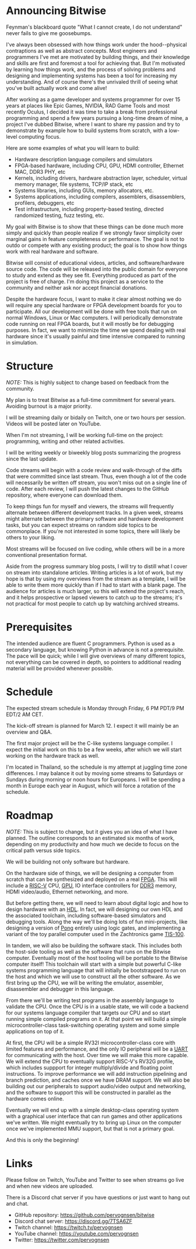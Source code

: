 # Announcing Bitwise

Feynman's blackboard quote "What I cannot create, I do not understand" never fails to give me goosebumps.

I've always been obsessed with how things work under the hood--physical contraptions as well as abstract concepts.
Most engineers and programmers I've met are motivated by building things, and their knowledge and skills are first
and foremost a tool for achieving that. But I'm motivated by learning how things work, and the process of solving
problems and designing and implementing systems has been a tool for increasing my understanding. And of course there's
the unrivaled thrill of seeing what you've built actually work and come alive!

After working as a game developer and systems programmer for over 15 years at places like Epic Games, NVIDIA, RAD Game
Tools and most recently Oculus, I decided it was time to take a break from professional programming and spend a few years
pursuing a long-time dream of mine, a project I've dubbed Bitwise, where I want to share my passion and try to demonstrate
by example how to build systems from scratch, with a low-level computing focus.

Here are some examples of what you will learn to build:
- Hardware description language compilers and simulators
- FPGA-based hardware, including CPU, GPU, HDMI controller, Ethernet MAC, DDR3 PHY, etc
- Kernels, including drivers, hardware abstraction layer, scheduler, virtual memory manager, file systems, TCP/IP stack, etc
- Systems libraries, including GUIs, memory allocators, etc.
- Systems applications, including compilers, assemblers, disassemblers, profilers, debuggers, etc
- Test infrastructure, including property-based testing, directed randomized testing, fuzz testing, etc.

My goal with Bitwise is to show that these things can be done much more simply and quickly than people realize if we strongly favor
simplicity over marginal gains in feature completeness or performance. The goal is not to outdo or compete with any existing product;
the goal is to show how things work with real hardware and software.

Bitwise will consist of educational videos, articles, and software/hardware source code. The code will be released into
the public domain for everyone to study and extend as they see fit. Everything produced as part of the project is free of
charge. I'm doing this project as a service to the community and neither ask nor accept financial donations.

Despite the hardware focus, I want to make it clear almost nothing we do will require any special hardware or FPGA development boards
for you to participate. All our development will be done with free tools that run on normal Windows, Linux or Mac computers. I will
periodically demonstrate code running on real FPGA boards, but it will mostly be for debugging purposes. In fact, we want to minimize
the time we spend dealing with real hardware since it's usually painful and time intensive compared to running in simulation.

# Structure

_NOTE:_ This is highly subject to change based on feedback from the community.

My plan is to treat Bitwise as a full-time commitment for several years. Avoiding burnout is a major priority.

I will be streaming daily or bidaily on Twitch, one or two hours per session. Videos will be posted later on YouTube.

When I'm not streaming, I will be working full-time on the project: programming, writing and other related activities.

I will be writing weekly or biweekly blog posts summarizing the progress since the last update.

Code streams will begin with a code review and walk-through of the diffs that were committed since last stream. Thus,
even though a lot of the code will necessarily be written off stream, you won't miss out on a single line of code. After
each review, I will push the latest changes to the GitHub repository, where everyone can download them.

To keep things fun for myself and viewers, the streams will frequently alternate between different development tracks. In a
given week, streams might alternate between the primary software and hardware development tasks, but you can expect streams on
random side topics to be commonplace. If you're not interested in some topics, there will likely be others to your liking.

Most streams will be focused on live coding, while others will be in a more conventional presentation format.

Aside from the progress summary blog posts, I will try to distill what I cover on stream into standalone articles. Writing
articles is a lot of work, but my hope is that by using my overviews from the stream as a template, I will be able to
write them more quickly than if I had to start with a blank page. The audience for articles is much larger, so this will
extend the project's reach, and it helps prospective or lapsed viewers to catch up to the streams; it's not practical for
most people to catch up by watching archived streams. 

# Prerequisites

The intended audience are fluent C programmers. Python is used as a secondary language, but knowing Python in advance is not
a prerequisite. The pace will be quick; while I will give overviews of many different topics, not everything can be covered
in depth, so pointers to additional reading material will be provided whenever possible.

# Schedule

The expected stream schedule is Monday through Friday, 6 PM PDT/9 PM EDT/2 AM CET.

The kick-off stream is planned for March 12. I expect it will mainly be an overview and Q&A.

The first major project will be the C-like systems language compiler. I expect the initial work on this to be a few weeks,
after which we will start working on the hardware track as well.

I'm located in Thailand, so the schedule is my attempt at juggling time zone differences. I may balance it out by moving some
streams to Saturdays or Sundays during morning or noon hours for Europeans. I will be spending a month in Europe each year
in August, which will force a rotation of the schedule.

# Roadmap

_NOTE:_ This is subject to change, but it gives you an idea of what I have planned. The outline corresponds to an estimated six
months of work, depending on my productivity and how much we decide to focus on the critical path versus side topics.

We will be building not only software but hardware.

On the hardware side of things, we will be designing a computer from scratch that can be synthesized and deployed on a real
[FPGA](https://en.wikipedia.org/wiki/Field-programmable_gate_array). This will include a
[RISC-V](https://en.wikipedia.org/wiki/RISC-V) CPU, [GPU](https://en.wikipedia.org/wiki/Graphics_processing_unit),
IO interface controllers for [DDR3](https://en.wikipedia.org/wiki/DDR3_SDRAM) memory, HDMI video/audio, Ethernet networking, and more.

But before getting there, we will need to learn about digital logic and how to design hardware with an
[HDL](https://en.wikipedia.org/wiki/Hardware_description_language). In fact, we will designing our own HDL and the associated
toolchain, including software-based simulators and debugging tools. Along the way we'll be doing lots of fun mini-projects,
like designing a version of [Pong](https://en.wikipedia.org/wiki/Pong) entirely using logic gates, and implementing a variant of the
toy parallel computer used in the Zachtronics game [TIS-100](https://en.wikipedia.org/wiki/TIS-100).

In tandem, we will also be building the software stack. This includes both the host-side tooling as well as the software that
runs on the Bitwise computer. Eventually most of the host tooling will be portable to the Bitwise computer itself! This toolchain
will start with a simple but powerful C-like systems programming language that will initially be bootstrapped to run on the host
and which we will use to construct all the other software. As we first bring up the CPU, we will be writing the emulator, assembler,
disassembler and debugger in this language.

From there we'll be writing test programs in the assembly language to validate the CPU. Once the CPU is in a usable state, we will
code a backend for our systems language compiler that targets our CPU and so start running simple compiled programs on it. At that point
we will build a simple microcontroller-class task-switching operating system and some simple applications on top of it.

At first, the CPU will be a simple RV32I microcontroller-class core with limited features and performance, and the only IO peripheral
will be a [UART](https://en.wikipedia.org/wiki/Universal_asynchronous_receiver-transmitter) for communicating with the host. Over time
we will make this more capable. We will extend the CPU to eventually support RISC-V's RV32G profile, which includes suppport for integer
multiply/divide and floating point instructions. To improve performance we will add instruction pipelining and branch prediction,
and caches once we have DRAM support. We will also be building out our peripherals to support audio/video output and
networking, and the software to support this will be constructed in parallel as the hardware comes online.

Eventually we will end up with a simple desktop-class operating system with a graphical user interface that can run games and other
applications we've written. We might eventually try to bring up Linux on the computer once we've implemented MMU support, but that
is not a primary goal.

And this is only the beginning!

# Links

Please follow on Twitch, YouTube and Twitter to see when streams go live and when new videos are uploaded.

There is a Discord chat server if you have questions or just want to hang out and chat.

- GitHub repository: https://github.com/pervognsen/bitwise
- Discord chat server: https://discord.gg/7TSA6ZF
- Twitch channel: https://twitch.tv/pervognsen
- YouTube channel: https://youtube.com/pervognsen
- Twitter: https://twitter.com/pervognsen
